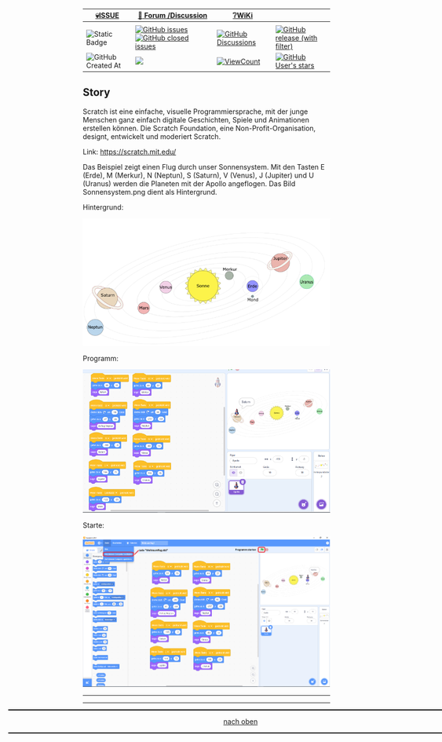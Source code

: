 <a name="oben"></a>

<div align="center">

|[:skull:ISSUE](https://github.com/frankyhub/Space-Scratch/issues?q=is%3Aissue)|[:speech_balloon: Forum /Discussion](https://github.com/frankyhub/Space-Scratch/discussions)|[:grey_question:WiKi](https://github.com/frankyhub/Space-Scratch/wiki)||
|--|--|--|--|
| | | | |
|![Static Badge](https://img.shields.io/badge/RepoNr.:-%2087-blue)|<a href="https://github.com/frankyhub/Space-Scratch/issues">![GitHub issues](https://img.shields.io/github/issues/frankyhub/Space-Scratch)![GitHub closed issues](https://img.shields.io/github/issues-closed/frankyhub/Space-Scratch)|<a href="https://github.com/frankyhub/Space-Scratch/discussions">![GitHub Discussions](https://img.shields.io/github/discussions/frankyhub/Space-Scratch)|<a href="https://github.com/frankyhub/Space-Scratch/releases">![GitHub release (with filter)](https://img.shields.io/github/v/release/frankyhub/Space-Scratch)|
|![GitHub Created At](https://img.shields.io/github/created-at/frankyhub/Space-Scratch)| <a href="https://github.com/frankyhub/Space-Scratch/pulse" alt="Activity"><img src="https://img.shields.io/github/commit-activity/m/badges/shields" />| <a href="https://github.com/frankyhub/Space-Scratch/graphs/traffic"><img alt="ViewCount" src="https://views.whatilearened.today/views/github/frankyhub/github-clone-count-badge.svg">  |<a href="https://github.com/frankyhub?tab=stars"> ![GitHub User's stars](https://img.shields.io/github/stars/frankyhub)|
</div>


## Story
Scratch ist eine einfache, visuelle Programmiersprache, mit der junge Menschen ganz einfach digitale Geschichten, Spiele und Animationen erstellen können. Die Scratch Foundation, eine Non-Profit-Organisation, designt, entwickelt und moderiert Scratch.

Link: https://scratch.mit.edu/

Das Beispiel zeigt einen Flug durch unser Sonnensystem. Mit den Tasten E (Erde), M (Merkur), N (Neptun), S (Saturn), V (Venus), J (Jupiter) und U (Uranus) werden die Planeten mit der Apollo angeflogen.
Das Bild Sonnensystem.png dient als Hintergrund.

Hintergrund:

![Bild](pic/Sonnensystem.png)

Programm:

![Bild](pic/Apollo-Mission_Programm.png)

Starte:

![Bild](pic/Start.png)

---

<div style="position:absolute; left:2cm; ">   
<ol class="breadcrumb" style="border-top: 2px solid black;border-bottom:2px solid black; height: 45px; width: 900px;"> <p align="center"><a href="#oben">nach oben</a></p></ol>
</div>  

---
